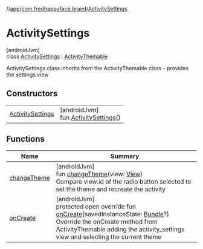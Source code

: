 //[app](../../../index.md)/[com.fredhappyface.brainf](../index.md)/[ActivitySettings](index.md)

# ActivitySettings

[androidJvm]\
class [ActivitySettings](index.md) : [ActivityThemable](../-activity-themable/index.md)

ActivitySettings class inherits from the ActivityThemable class - provides the settings view

## Constructors

| | |
|---|---|
| [ActivitySettings](-activity-settings.md) | [androidJvm]<br>fun [ActivitySettings](-activity-settings.md)() |

## Functions

| Name | Summary |
|---|---|
| [changeTheme](change-theme.md) | [androidJvm]<br>fun [changeTheme](change-theme.md)(view: [View](https://developer.android.com/reference/kotlin/android/view/View.html))<br>Compare view.id of the radio button selected to set the theme and recreate the activity |
| [onCreate](on-create.md) | [androidJvm]<br>protected open override fun [onCreate](on-create.md)(savedInstanceState: [Bundle](https://developer.android.com/reference/kotlin/android/os/Bundle.html)?)<br>Override the onCreate method from ActivityThemable adding the activity_settings view and selecting the current theme |
